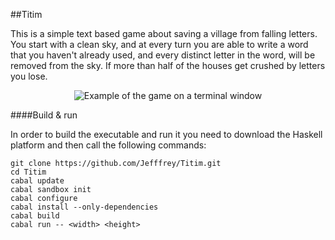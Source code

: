 ##Titim

This is a simple text based game about saving a village from falling letters.
You start with a clean sky, and at every turn you are able to write a word that you haven't already
used, and every distinct letter in the word, will be removed from the sky.
If more than half of the houses get crushed by letters you lose.


<p align="center">
    <img src="http://i.imgur.com/FrUM2yh.png" alt="Example of the game on a terminal window"/>
</p>

####Build & run

In order to build the executable and run it you need to download the Haskell platform and then
call the following commands:

```
git clone https://github.com/Jefffrey/Titim.git
cd Titim
cabal update
cabal sandbox init
cabal configure
cabal install --only-dependencies
cabal build
cabal run -- <width> <height>
```
